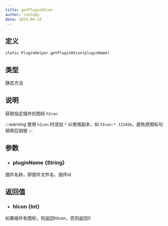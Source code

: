 ```yaml
---
title: getPluginHIcon
author: ruchuby
date: 2023-04-15
---
```


## 定义

```ahk
static PluginHelper.getPluginHIcon(pluginName)
```

## 类型

静态方法

## 说明

获取指定插件的图标 `hIcon`

:::warning
使用 `hIcon` 时请加 `*` 以使用副本，如 `hIcon:* 123456`，避免原图标句柄用后销毁
:::

## 参数

- ### pluginName {String}

插件名称，即插件文件名、插件id

## 返回值

- ### hIcon {Int}

如果插件有图标，则返回hIcon，否则返回0